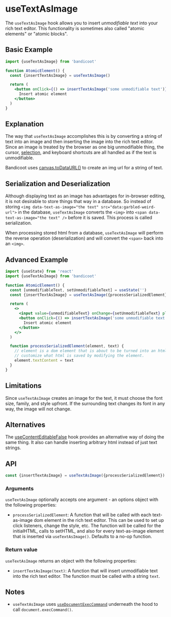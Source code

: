 # useTextAsImage

The `useTextAsImage` hook allows you to insert *unmodifiable text* into your rich text editor. This functionality
is sometimes also called "atomic elements" or "atomic blocks".

## Basic Example
```jsx
import {useTextAsImage} from 'bandicoot'

function AtomicElement() {
  const {insertTextAsImage} = useTextAsImage()

  return (
    <button onClick={() => insertTextAsImage('some unmodifiable text')}>
      Insert atomic element
    </button>
  )
}
```

## Explanation

The way that `useTextAsImage` accomplishes this is by converting a string of text into an image and then inserting
the image into the rich text editor. Since an image is treated by the browser as one big unmodifiable thing,
the cursor, [selection](https://developer.mozilla.org/en-US/docs/Web/API/Selection), and keyboard shortcuts are all
handled as if the text is unmodifiable.

Bandicoot uses [canvas.toDataURL()](https://developer.mozilla.org/en-US/docs/Web/API/HTMLCanvasElement/toDataURL) to
create an img url for a string of text.

## Serialization and Deserialization
Although displaying text as an image has advantages for in-browser editing, it is not desirable to store things that way
in a database. So instead of storing `<img data-text-as-image="the text" src="data:garbled-weird-url">` in the database,
`useTextAsImage` converts the `<img>` into `<span data-text-as-image="the text" />` before it is saved. This process is called
serialization.

When processing stored html from a database, `useTextAsImage` will perform the reverse operation (deserialization) and will convert
the `<span>` back into an `<img>`.

## Advanced Example
```jsx
import {useState} from 'react'
import {useTextAsImage} from 'bandicoot'

function AtomicElement() {
  const [unmodifiableText, setUnmodifiableText] = useState('')
  const {insertTextAsImage} = useTextAsImage({processSerializedElement})

  return (
    <>
      <input value={unmodifiableText} onChange={setUnmodifiableText} placeholder="Unmodifiable text" />
      <button onClick={() => insertTextAsImage('some unmodifiable text')}>
        Insert atomic element
      </button>
    </>
  )

  function processSerializedElement(element, text) {
    // element is a dom element that is about to be turned into an html string that will be "saved". We can
    // customize what html is saved by modifying the element.
    element.textContent = text
  }
}
```

## Limitations
Since `useTextAsImage` creates an image for the text, it must choose the font size, family, and style upfront. If the surrounding
text changes its font in any way, the image will not change.

## Alternatives
The [useContentEditableFalse](/use-content-editable-false/README.md) hook provides an alternative way of doing the same thing.
It also can handle inserting arbitrary html instead of just text strings.

## API
```js
const {insertTextAsImage} = useTextAsImage({processSerializedElement})
```

### Arguments
`useTextAsImage` optionally accepts one argument - an options object with the following properties:
- `processSerializedElement`: A function that will be called with each text-as-image dom element in the rich text editor. This can be used
  to set up click listeners, change the style, etc. The function will be called for the initialHTML, calls to setHTML, and also for
  every text-as-image element that is inserted via `useTextAsImage()`. Defaults to a no-op function.

### Return value
`useTextAsImage` returns an object with the following properties:
- `insertTextAsImage(text)`: A function that will insert unmodifiable text into the rich text editor. The function must be called
  with a string `text`.

## Notes
- `useTextAsImage` uses [`useDocumentExecCommand`](/hooks/use-document-exec-command.md) underneath the hood to call `document.execCommand()`.
